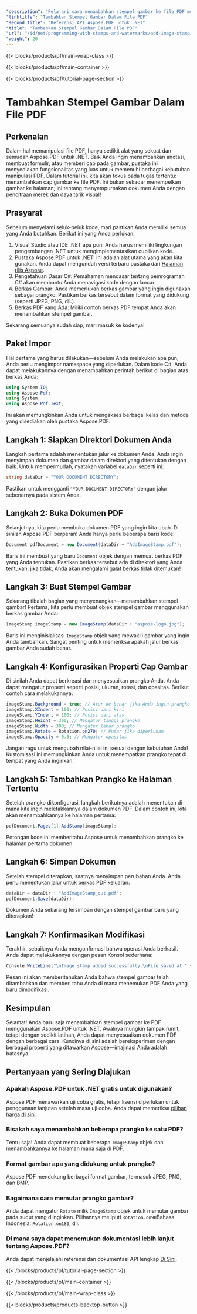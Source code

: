 ```yaml
---
"description": "Pelajari cara menambahkan stempel gambar ke file PDF menggunakan Aspose.PDF untuk .NET dengan panduan langkah demi langkah dan contoh kode."
"linktitle": "Tambahkan Stempel Gambar Dalam File PDF"
"second_title": "Referensi API Aspose.PDF untuk .NET"
"title": "Tambahkan Stempel Gambar Dalam File PDF"
"url": "/id/net/programming-with-stamps-and-watermarks/add-image-stamp/"
"weight": 20
---
```


{{< blocks/products/pf/main-wrap-class >}}

{{< blocks/products/pf/main-container >}}

{{< blocks/products/pf/tutorial-page-section >}}

# Tambahkan Stempel Gambar Dalam File PDF

## Perkenalan

Dalam hal memanipulasi file PDF, hanya sedikit alat yang sekuat dan semudah Aspose.PDF untuk .NET. Baik Anda ingin menambahkan anotasi, membuat formulir, atau memberi cap pada gambar, pustaka ini menyediakan fungsionalitas yang luas untuk memenuhi berbagai kebutuhan manipulasi PDF. Dalam tutorial ini, kita akan fokus pada tugas tertentu: menambahkan cap gambar ke file PDF. Ini bukan sekadar menempelkan gambar ke halaman; ini tentang menyempurnakan dokumen Anda dengan pencitraan merek dan daya tarik visual!

## Prasyarat

Sebelum menyelami seluk-beluk kode, mari pastikan Anda memiliki semua yang Anda butuhkan. Berikut ini yang Anda perlukan:

1. Visual Studio atau IDE .NET apa pun: Anda harus memiliki lingkungan pengembangan .NET untuk mengimplementasikan cuplikan kode.
2. Pustaka Aspose.PDF untuk .NET: Ini adalah alat utama yang akan kita gunakan. Anda dapat mengunduh versi terbaru pustaka dari [Halaman rilis Aspose](https://releases.aspose.com/pdf/net/).
3. Pengetahuan Dasar C#: Pemahaman mendasar tentang pemrograman C# akan membantu Anda menavigasi kode dengan lancar.
4. Berkas Gambar: Anda memerlukan berkas gambar yang ingin digunakan sebagai prangko. Pastikan berkas tersebut dalam format yang didukung (seperti JPEG, PNG, dll.).
5. Berkas PDF yang Ada: Miliki contoh berkas PDF tempat Anda akan menambahkan stempel gambar.

Sekarang semuanya sudah siap, mari masuk ke kodenya!

## Paket Impor

Hal pertama yang harus dilakukan—sebelum Anda melakukan apa pun, Anda perlu mengimpor namespace yang diperlukan. Dalam kode C#, Anda dapat melakukannya dengan menambahkan perintah berikut di bagian atas berkas Anda:

```csharp
using System.IO;
using Aspose.Pdf;
using System;
using Aspose.Pdf.Text;
```

Ini akan memungkinkan Anda untuk mengakses berbagai kelas dan metode yang disediakan oleh pustaka Aspose.PDF.

## Langkah 1: Siapkan Direktori Dokumen Anda

Langkah pertama adalah menentukan jalur ke dokumen Anda. Anda ingin menyimpan dokumen dan gambar dalam direktori yang ditentukan dengan baik. Untuk mempermudah, nyatakan variabel `dataDir` seperti ini:

```csharp
string dataDir = "YOUR DOCUMENT DIRECTORY";
```

Pastikan untuk mengganti `"YOUR DOCUMENT DIRECTORY"` dengan jalur sebenarnya pada sistem Anda.

## Langkah 2: Buka Dokumen PDF

Selanjutnya, kita perlu membuka dokumen PDF yang ingin kita ubah. Di sinilah Aspose.PDF berperan! Anda hanya perlu beberapa baris kode:

```csharp
Document pdfDocument = new Document(dataDir + "AddImageStamp.pdf");
```

Baris ini membuat yang baru `Document` objek dengan memuat berkas PDF yang Anda tentukan. Pastikan berkas tersebut ada di direktori yang Anda tentukan; jika tidak, Anda akan mengalami galat berkas tidak ditemukan!

## Langkah 3: Buat Stempel Gambar

Sekarang tibalah bagian yang menyenangkan—menambahkan stempel gambar! Pertama, kita perlu membuat objek stempel gambar menggunakan berkas gambar Anda:

```csharp
ImageStamp imageStamp = new ImageStamp(dataDir + "aspose-logo.jpg");
```

Baris ini menginisialisasi `ImageStamp` objek yang mewakili gambar yang ingin Anda tambahkan. Sangat penting untuk memeriksa apakah jalur berkas gambar Anda sudah benar.

## Langkah 4: Konfigurasikan Properti Cap Gambar

Di sinilah Anda dapat berkreasi dan menyesuaikan prangko Anda. Anda dapat mengatur properti seperti posisi, ukuran, rotasi, dan opasitas. Berikut contoh cara melakukannya:

```csharp
imageStamp.Background = true; // Atur ke benar jika Anda ingin prangko berada di latar belakang
imageStamp.XIndent = 100; // Posisi dari kiri
imageStamp.YIndent = 100; // Posisi dari atas
imageStamp.Height = 300; // Mengatur tinggi prangko
imageStamp.Width = 300; // Mengatur lebar prangko
imageStamp.Rotate = Rotation.on270; // Putar jika diperlukan
imageStamp.Opacity = 0.5; // Mengatur opasitas
```

Jangan ragu untuk mengubah nilai-nilai ini sesuai dengan kebutuhan Anda! Kustomisasi ini memungkinkan Anda untuk menempatkan prangko tepat di tempat yang Anda inginkan.

## Langkah 5: Tambahkan Prangko ke Halaman Tertentu

Setelah prangko dikonfigurasi, langkah berikutnya adalah menentukan di mana kita ingin meletakkannya dalam dokumen PDF. Dalam contoh ini, kita akan menambahkannya ke halaman pertama:

```csharp
pdfDocument.Pages[1].AddStamp(imageStamp);
```

Potongan kode ini memberitahu Aspose untuk menambahkan prangko ke halaman pertama dokumen.

## Langkah 6: Simpan Dokumen

Setelah stempel diterapkan, saatnya menyimpan perubahan Anda. Anda perlu menentukan jalur untuk berkas PDF keluaran:

```csharp
dataDir = dataDir + "AddImageStamp_out.pdf";
pdfDocument.Save(dataDir);
```

Dokumen Anda sekarang tersimpan dengan stempel gambar baru yang diterapkan!

## Langkah 7: Konfirmasikan Modifikasi

Terakhir, sebaiknya Anda mengonfirmasi bahwa operasi Anda berhasil. Anda dapat melakukannya dengan pesan Konsol sederhana:

```csharp
Console.WriteLine("\nImage stamp added successfully.\nFile saved at " + dataDir);
```

Pesan ini akan memberitahukan Anda bahwa stempel gambar telah ditambahkan dan memberi tahu Anda di mana menemukan PDF Anda yang baru dimodifikasi.

## Kesimpulan

Selamat! Anda baru saja menambahkan stempel gambar ke PDF menggunakan Aspose.PDF untuk .NET. Awalnya mungkin tampak rumit, tetapi dengan sedikit latihan, Anda dapat menyesuaikan dokumen PDF dengan berbagai cara. Kuncinya di sini adalah bereksperimen dengan berbagai properti yang ditawarkan Aspose—imajinasi Anda adalah batasnya.

## Pertanyaan yang Sering Diajukan

### Apakah Aspose.PDF untuk .NET gratis untuk digunakan?  
Aspose.PDF menawarkan uji coba gratis, tetapi lisensi diperlukan untuk penggunaan lanjutan setelah masa uji coba. Anda dapat memeriksa [pilihan harga di sini](https://purchase.aspose.com/buy).

### Bisakah saya menambahkan beberapa prangko ke satu PDF?  
Tentu saja! Anda dapat membuat beberapa `ImageStamp` objek dan menambahkannya ke halaman mana saja di PDF.

### Format gambar apa yang didukung untuk prangko?  
Aspose.PDF mendukung berbagai format gambar, termasuk JPEG, PNG, dan BMP.

### Bagaimana cara memutar prangko gambar?  
Anda dapat mengatur `Rotate` milik `ImageStamp` objek untuk memutar gambar pada sudut yang diinginkan. Pilihannya meliputi `Rotation.on90`Bahasa Indonesia: `Rotation.on180`, dll.

### Di mana saya dapat menemukan dokumentasi lebih lanjut tentang Aspose.PDF?  
Anda dapat menjelajahi referensi dan dokumentasi API lengkap [Di Sini](https://reference.aspose.com/pdf/net/).

{{< /blocks/products/pf/tutorial-page-section >}}

{{< /blocks/products/pf/main-container >}}

{{< /blocks/products/pf/main-wrap-class >}}

{{< blocks/products/products-backtop-button >}}